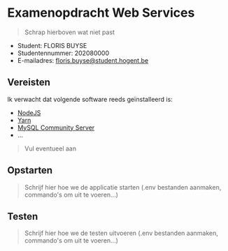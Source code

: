 # Examenopdracht Web Services

> Schrap hierboven wat niet past

- Student: FLORIS BUYSE
- Studentennummer: 202080000
- E-mailadres: floris.buyse@student.hogent.be

## Vereisten

Ik verwacht dat volgende software reeds geïnstalleerd is:

- [NodeJS](https://nodejs.org)
- [Yarn](https://yarnpkg.com)
- [MySQL Community Server](https://dev.mysql.com/downloads/mysql/)
- ...

> Vul eventueel aan

## Opstarten

> Schrijf hier hoe we de applicatie starten (.env bestanden aanmaken, commando's om uit te voeren...)


## Testen

> Schrijf hier hoe we de testen uitvoeren (.env bestanden aanmaken, commando's om uit te voeren...)
